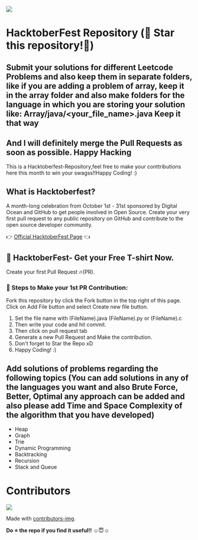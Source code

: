 <img src="https://hacktoberfest.digitalocean.com/_nuxt/img/logo-hacktoberfest-full.f42e3b1.svg">    
    
# HacktoberFest Repository (🌟 Star this repository!🌟) 
## Submit your solutions for different Leetcode Problems and also keep them in separate folders, like if you are adding a problem of array, keep it in the array folder and also make folders for the language in which you are storing your solution like: Array/java/<your_file_name>.java Keep it that way

## And I will definitely merge the Pull Requests as soon as possible. Happy Hacking       


This is a Hacktoberfest-Repository,feel free to make your conttributions here this month to win your swagss!!Happy Coding! :)

## What is Hacktoberfest?
A month-long celebration from October 1st - 31st sponsored by Digital Ocean and GitHub to get people involved in Open Source. Create your very first pull request to any public repository on GitHub and contribute to the open source developer community.

👉 <a href="https://hacktoberfest.digitalocean.com/">Official HacktoberFest Page</a> 👈

## 👕 HacktoberFest- Get your Free T-shirt Now.
Create your first Pull Request 🔥(PR).

### 👣 Steps to Make your 1st PR Contribution:
Fork this repository by click the Fork button in the top right of this page.
Click on Add File button and select Create new file button.
1) Set the file name with (FileName).java (FileName).py or (FileName).c 
2) Then write your code and hit commit.
3) Then click on pull request tab 
4) Generate a new Pull Request and Make the contribution.
5) Don't forget to Star the Repo xD
6) Happy Coding! :)

## Add solutions of problems regarding the following topics (You can add solutions in any of the languages you want and also Brute Force, Better, Optimal any approach can be added and also please add Time and Space Complexity of the algorithm that you have developed)

- Heap    
- Graph
- Trie
- Dynamic Programming
- Backtracking
- Recursion
- Stack and Queue

# Contributors

<a href="https://github.com/lionelsamrat10/LeetCode-Solutions/graphs/contributors">
  <img src="https://contrib.rocks/image?repo=lionelsamrat10/LeetCode-Solutions" />
</a>

Made with [contributors-img](https://contrib.rocks).

**Do ⭐ the repo if you find it useful!!** ☺😇☺ 

